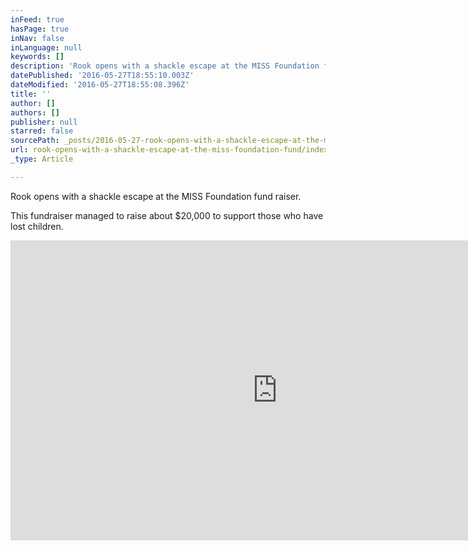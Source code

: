 ```yaml
---
inFeed: true
hasPage: true
inNav: false
inLanguage: null
keywords: []
description: 'Rook opens with a shackle escape at the MISS Foundation fund raiser. '
datePublished: '2016-05-27T18:55:10.003Z'
dateModified: '2016-05-27T18:55:08.396Z'
title: ''
author: []
authors: []
publisher: null
starred: false
sourcePath: _posts/2016-05-27-rook-opens-with-a-shackle-escape-at-the-miss-foundation-fund.md
url: rook-opens-with-a-shackle-escape-at-the-miss-foundation-fund/index.html
_type: Article

---
```

Rook opens with a shackle escape at the MISS Foundation fund raiser. 

This fundraiser managed to raise about $20,000 to support those who have lost children.

<iframe width="854" height="480" src="https://www.youtube.com/embed/tpFIxIWuKjI" frameborder="0" allowfullscreen="" style=""></iframe>